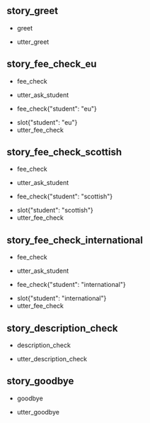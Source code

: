 ## story_greet 
* greet 
 - utter_greet 

## story_fee_check_eu 
* fee_check
 - utter_ask_student
* fee_check{"student": "eu"}
 - slot{"student": "eu"}
 - utter_fee_check
 
## story_fee_check_scottish
* fee_check
 - utter_ask_student
* fee_check{"student": "scottish"}
 - slot{"student": "scottish"}
 - utter_fee_check
 
## story_fee_check_international
* fee_check
 - utter_ask_student
* fee_check{"student": "international"}
 - slot{"student": "international"}
 - utter_fee_check

## story_description_check
* description_check
 - utter_description_check
 
## story_goodbye
* goodbye
 - utter_goodbye